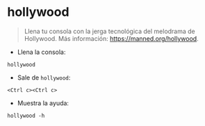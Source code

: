 # hollywood

> Llena tu consola con la jerga tecnológica del melodrama de Hollywood.
> Más información: <https://manned.org/hollywood>.

- Llena la consola:

`hollywood`

- Sale de `hollywood`:

`<Ctrl c><Ctrl c>`

- Muestra la ayuda:

`hollywood -h`
